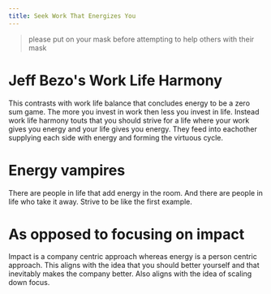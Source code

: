 ```yaml
---
title: Seek Work That Energizes You
---
```


> please put on your mask before attempting to help others with their mask

# Jeff Bezo's Work Life Harmony
This contrasts with work life balance that concludes energy to be a zero sum game. The more you invest in work then less you invest in life. Instead work life harmony touts that you should strive for a life where your work gives you energy and your life gives you energy. They feed into eachother supplying each side with energy and forming the virtuous cycle. 

# Energy vampires
There are people in life that add energy in the room. And there are people in life who take it away. Strive to be like the first example. 

# As opposed to focusing on impact
Impact is a company centric approach whereas energy is a person centric approach. This aligns with the idea that you should better yourself and that inevitably makes the company better. Also aligns with the idea of scaling down focus. 